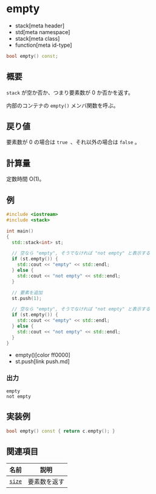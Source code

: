 # empty
* stack[meta header]
* std[meta namespace]
* stack[meta class]
* function[meta id-type]

```cpp
bool empty() const;
```

## 概要
`stack` が空か否か、つまり要素数が 0 か否かを返す。

内部のコンテナの `empty()` メンバ関数を呼ぶ。


## 戻り値
要素数が 0 の場合は `true `、それ以外の場合は `false` 。


## 計算量
定数時間 O(1)。


## 例
```cpp example
#include <iostream>
#include <stack>

int main()
{
  std::stack<int> st;

  // 空なら "empty", そうでなければ "not empty" と表示する
  if (st.empty()) {
    std::cout << "empty" << std::endl;
  } else {
    std::cout << "not empty" << std::endl;
  }

  // 要素を追加
  st.push(1);

  // 空なら "empty", そうでなければ "not empty" と表示する
  if (st.empty()) {
    std::cout << "empty" << std::endl;
  } else {
    std::cout << "not empty" << std::endl;
  }
}
```
* empty()[color ff0000]
* st.push[link push.md]

### 出力
```
empty
not empty
```

## 実装例

```cpp
bool empty() const { return c.empty(); }
```

## 関連項目

| 名前 | 説明 |
|---------------------------------------------------------------------------------|-----------------------------------------------|
| [`size`](size.md) | 要素数を返す |

